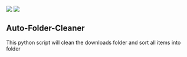 <img src="https://img.shields.io/badge/license-GPL--3.0-brightgreen?style=for-the-badge"> <img src="https://img.shields.io/badge/version-1.0-yellowgreen?style=for-the-badge">

## Auto-Folder-Cleaner
This python script will clean the downloads folder and sort all items into folder
